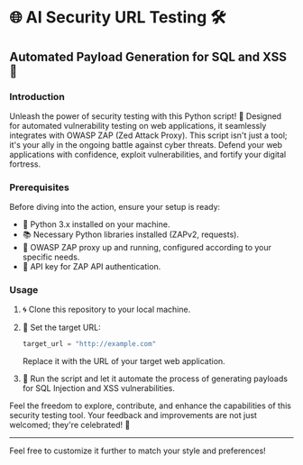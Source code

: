 

# 🌐 AI Security URL Testing 🛠️

## Automated Payload Generation for SQL and XSS 🚀

### Introduction

Unleash the power of security testing with this Python script! 🐍 Designed for automated vulnerability testing on web applications, it seamlessly integrates with OWASP ZAP (Zed Attack Proxy). This script isn't just a tool; it's your ally in the ongoing battle against cyber threats. Defend your web applications with confidence, exploit vulnerabilities, and fortify your digital fortress.

### Prerequisites

Before diving into the action, ensure your setup is ready:

- 🐍 Python 3.x installed on your machine.
- 📚 Necessary Python libraries installed (ZAPv2, requests).
- 🔄 OWASP ZAP proxy up and running, configured according to your specific needs.
- 🔑 API key for ZAP API authentication.

### Usage

1. 🌀 Clone this repository to your local machine.

2. 🎯 Set the target URL:
   ```python
   target_url = "http://example.com"
   ```
   Replace it with the URL of your target web application.

3. 🚀 Run the script and let it automate the process of generating payloads for SQL Injection and XSS vulnerabilities.

Feel the freedom to explore, contribute, and enhance the capabilities of this security testing tool. Your feedback and improvements are not just welcomed; they're celebrated! 🎉

---

Feel free to customize it further to match your style and preferences!